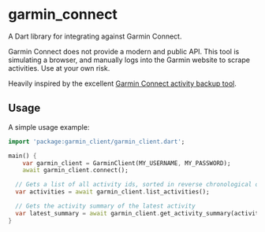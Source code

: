 # garmin_connect

A Dart library for integrating against Garmin Connect.

Garmin Connect does not provide a modern and public API. This tool is simulating a browser, and manually logs into the Garmin website to scrape activities. Use at your own risk.

Heavily inspired by the excellent [Garmin Connect activity backup tool](https://github.com/petergardfjall/garminexport).

## Usage

A simple usage example:

```dart
import 'package:garmin_client/garmin_client.dart';

main() {
    var garmin_client = GarminClient(MY_USERNAME, MY_PASSWORD);
    await garmin_client.connect();

  // Gets a list of all activity ids, sorted in reverse chronological order
  var activities = await garmin_client.list_activities();

  // Gets the activity summary of the latest activity
  var latest_summary = await garmin_client.get_activity_summary(activities.first);
}
```
